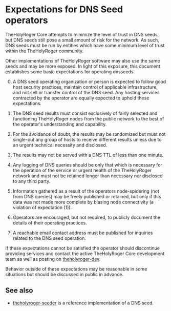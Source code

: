 Expectations for DNS Seed operators
====================================

TheHolyRoger Core attempts to minimize the level of trust in DNS seeds,
but DNS seeds still pose a small amount of risk for the network.
As such, DNS seeds must be run by entities which have some minimum
level of trust within the TheHolyRoger community.

Other implementations of TheHolyRoger software may also use the same
seeds and may be more exposed. In light of this exposure, this
document establishes some basic expectations for operating dnsseeds.

0. A DNS seed operating organization or person is expected to follow good
host security practices, maintain control of applicable infrastructure,
and not sell or transfer control of the DNS seed. Any hosting services
contracted by the operator are equally expected to uphold these expectations.

1. The DNS seed results must consist exclusively of fairly selected and
functioning TheHolyRoger nodes from the public network to the best of the
operator's understanding and capability.

2. For the avoidance of doubt, the results may be randomized but must not
single-out any group of hosts to receive different results unless due to an
urgent technical necessity and disclosed.

3. The results may not be served with a DNS TTL of less than one minute.

4. Any logging of DNS queries should be only that which is necessary
for the operation of the service or urgent health of the TheHolyRoger
network and must not be retained longer than necessary nor disclosed
to any third party.

5. Information gathered as a result of the operators node-spidering
(not from DNS queries) may be freely published or retained, but only
if this data was not made more complete by biasing node connectivity
(a violation of expectation (1)).

6. Operators are encouraged, but not required, to publicly document the
details of their operating practices.

7. A reachable email contact address must be published for inquiries
related to the DNS seed operation.

If these expectations cannot be satisfied the operator should
discontinue providing services and contact the active TheHolyRoger
Core development team as well as posting on
[theholyroger-dev](https://groups.google.com/forum/#!forum/theholyroger-dev).

Behavior outside of these expectations may be reasonable in some
situations but should be discussed in public in advance.

See also
----------
- [theholyroger-seeder](https://github.com/pooler/theholyroger-seeder) is a reference implementation of a DNS seed.
